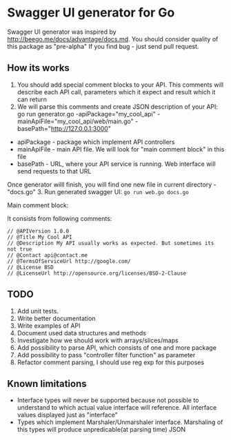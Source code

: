 Swagger UI generator for Go   
===========================   

Swagger UI generator was inspired by http://beego.me/docs/advantage/docs.md. You should consider quality of this package as "pre-alpha"
If you find bug - just send pull request.

How its works   
--------------
1. You should add special comment blocks to your API. This comments will  describe each API call, parameters which it expect and result which it can return
2. We will parse this comments and create JSON description of your API:
  go run generator.go -apiPackage="my_cool_api" -mainApiFile="my_cool_api/web/main.go" -basePath="http://127.0.0.1:3000"
  * apiPackage  - package which implement API controllers
  * mainApiFile - main API file. We will look for "main comment block" in this file
  * basePath    - URL, where your API service is running. Web interface will send requests to that URL

  Once generator willl finish, you will find one new file in current directory - "docs.go"
3. Run generated swagger UI:
`go run web.go docs.go`

Main comment block:

It consists from following comments:  

    // @APIVersion 1.0.0
    // @Title My Cool API
    // @Description My API usually works as expected. But sometimes its not true 
    // @Contact api@contact.me
    // @TermsOfServiceUrl http://google.com/
    // @License BSD
    // @LicenseUrl http://opensource.org/licenses/BSD-2-Clause


TODO
----
1. Add unit tests.
2. Write better documentation
3. Write examples of API
4. Document used data structures and methods
5. Investigate how we should work with arrays/slices/maps
6. Add possibility to parse API, which consists of one and more package
7. Add possibility to pass "controller filter function" as parameter 
8. Refactor comment parsing, I should use reg exp for this purposes

Known limitations
-------
* Interface types will never be supported because not possible to understand to which actual value interface will reference. All interface values displayed just as "interface" 
* Types which implement Marshaler/Unmarshaler interface. Marshaling of this types will produce unpredicable(at parsing time) JSON


